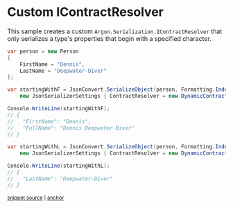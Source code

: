 # Custom IContractResolver

This sample creates a custom `Argon.Serialization.IContractResolver` that only serializes a type's properties that begin with a specified character.

<!-- snippet: CustomContractResolverUsage -->
<a id='snippet-customcontractresolverusage'></a>
```cs
var person = new Person
{
    FirstName = "Dennis",
    LastName = "Deepwater-Diver"
};

var startingWithF = JsonConvert.SerializeObject(person, Formatting.Indented,
    new JsonSerializerSettings { ContractResolver = new DynamicContractResolver('F') });

Console.WriteLine(startingWithF);
// {
//   "FirstName": "Dennis",
//   "FullName": "Dennis Deepwater-Diver"
// }

var startingWithL = JsonConvert.SerializeObject(person, Formatting.Indented,
    new JsonSerializerSettings { ContractResolver = new DynamicContractResolver('L') });

Console.WriteLine(startingWithL);
// {
//   "LastName": "Deepwater-Diver"
// }
```
<sup><a href='/src/Tests/Documentation/Samples/Serializer/CustomContractResolver.cs#L64-L87' title='Snippet source file'>snippet source</a> | <a href='#snippet-customcontractresolverusage' title='Start of snippet'>anchor</a></sup>
<!-- endSnippet -->
